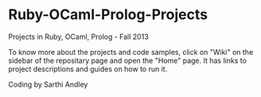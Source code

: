 Ruby-OCaml-Prolog-Projects
==========================

Projects in Ruby, OCaml, Prolog - Fall 2013

To know more about the projects and code samples, click on "Wiki" on the sidebar of the repositary page and open the
"Home" page. It has links to project descriptions and guides on how to run it.



Coding by
Sarthi Andley
